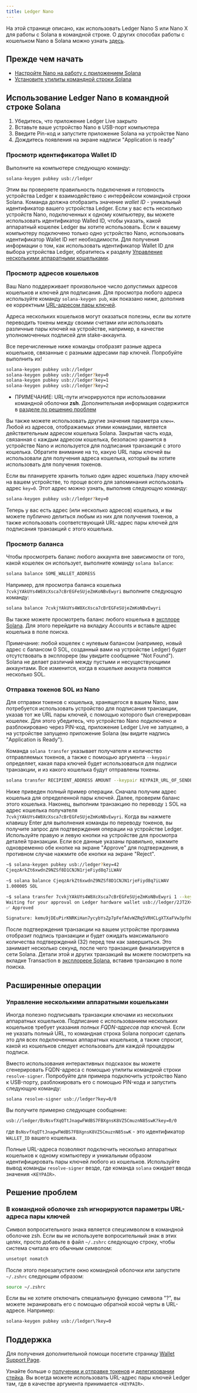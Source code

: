 ```yaml
---
title: Ledger Nano
---
```


На этой странице описано, как использовать Ledger Nano S или Nano X для работы с Solana в командной строке.  О других способах работы с кошельком Nano в Solana можно узнать [здесь](../ledger-live.md#interact-with-the-solana-network).

## Прежде чем начать

- [Настройте Nano на работу с приложением Solana](../ledger-live.md)
- [Установите утилиты командной строки Solana](../../cli/install-solana-cli-tools.md)

## Использование Ledger Nano в командной строке Solana

1. Убедитесь, что приложение Ledger Live закрыто
2. Вставьте ваше устройство Nano в USB-порт компьютера
3. Введите Pin-код и запустите приложение Solana на устройстве Nano
4. Дождитесь появления на экране надписи "Application is ready"

### Просмотр идентификатора Wallet ID

Выполните на компьютере следующую команду:

```bash
solana-keygen pubkey usb://ledger
```

Этим вы проверяете правильность подключения и готовность устройства Ledger к взаимодействию с интерфейсом командной строки Solana. Команда должна отобразить значение _wallet ID_ - уникальный идентификатор вашего устройства Ledger. Если у вас есть несколько устройств Nano, подключенных к одному компьютеру, вы можете использовать идентификатор Walled ID, чтобы указать, какой аппаратный кошелек Ledger вы хотите использовать. Если к вашему компьютеру подключено только одно устройство Nano, использовать идентификатор Wallet ID нет необходимости. Для получения информации о том, как использовать идентификатор Wallet ID для выбора устройства Ledger, обратитесь к разделу [Управление несколькими аппаратными кошельками](#manage-multiple-hardware-wallets).

### Просмотр адресов кошельков

Ваш Nano поддерживает произвольное число допустимых адресов кошельков и ключей для подписания. Для просмотра любого адреса используйте команду `solana-keygen pub`, как показано ниже, дополнив ее корректным [URL-адресом пары ключей](../hardware-wallets.md#specify-a-keypair-url).

Адреса нескольких кошельков могут оказаться полезны, если вы хотите переводить токены между своими счетами или использовать различные пары ключей на устройстве, например, в качестве уполномоченных подписей для stake-аккаунта.

Все перечисленные ниже команды отобразят разные адреса кошельков, связанные с разными адресами пар ключей. Попробуйте выполнить их!

```bash
solana-keygen pubkey usb://ledger
solana-keygen pubkey usb://ledger?key=0
solana-keygen pubkey usb://ledger?key=1
solana-keygen pubkey usb://ledger?key=2
```

* ПРИМЕЧАНИЕ: URL-пути игнорируются при использовании командной оболочки **zsh**. Дополнительная информация содержится в [разделе по решению проблем](#troubleshooting)

Вы также можете использовать другие значения параметра `ключ=`. Любой из адресов, отображаемых этими командами, является действительным адресом кошелька Solana. Закрытая часть кода, связанная с каждым адресом кошелька, безопасно хранится в устройстве Nano и используется для подписания транзакций с этого кошелька. Обратите внимание на то, какую URL пары ключей вы использовали для получения адреса кошелька, который вы хотите использовать для получения токенов.

Если вы планируете хранить только один адрес кошелька /пару ключей на вашем устройстве, то проще всего для запоминания использовать адрес `key=0`. Этот адрес можно узнать, выполнив следующую команду:

```bash
solana-keygen pubkey usb://ledger?key=0
```

Теперь у вас есть адрес (или несколько адресов) кошелька, и вы можете публично делиться любым из них для получения токенов, а также использовать соответствующий URL-адрес пары ключей для подписания транзакций с этого кошелька.

### Просмотр баланса

Чтобы просмотреть баланс любого аккаунта вне зависимости от того, какой кошелек он использует, выполните команду `solana balance`:

```bash
solana balance SOME_WALLET_ADDRESS
```

Например, для просмотра баланса кошелька `7cvkjYAkUYs4W8XcXsca7cBrEGFeSUjeZmKoNBvEwyri` выполните следующую команду:

```bash
solana balance 7cvkjYAkUYs4W8XcXsca7cBrEGFeSUjeZmKoNBvEwyri
```

Вы также можете просмотреть баланс любого кошелька в [эксплоре Solana](https://explorer.solana.com/accounts). Для этого перейдите на вкладку Accounts и вставьте адрес кошелька в поле поиска.

Примечание: любой кошелек с нулевым балансом (например, новый адрес с балансом 0 SOL, созданный вами на устройстве Ledger) будет отсутствовать в эксплорере (вы увидите сообщение "Not Found"). Solana не делает различий между пустыми и несуществующими аккаунтами. Все изменится, когда в кошельке аккаунта появятся несколько SOL.

### Отправка токенов SOL из Nano

Для отправки токенов с кошелька, хранящегося в вашем Nano, вам потребуется использовать устройство для подписания транзакции, указав тот же URL пары ключей, с помощью которого был сгенерирован кошелек. Для этого убедитесь, что устройство Nano подключено и разблокировано через PIN-код, приложение Ledger Live не запущено, а на устройстве запущено приложение Solana (вы видите надпись "Application is Ready").

Команда `solana transfer` указывает получателя и количество отправляемых токенов, а также с помощью аргумента `--keypair` определяет, какая пара ключей будет использоваться для подписи транзакции, и из какого кошелька будут отправлены токены.

```bash
solana transfer RECIPIENT_ADDRESS AMOUNT --keypair KEYPAIR_URL_OF_SENDER
```

Ниже приведен полный пример операции. Сначала получим адрес кошелька для определенной пары ключей. Далее, проверим баланс этого кошелька. Наконец, выполним транзакцию по переводу `1` SOL на адрес кошелька получателя `7cvkjYAkUYs4W8XcXsca7cBrEGFeSUjeZmKoNBvEwyri`. Когда вы нажмете клавишу Enter для выполнения команды по переводу токенов, вы получите запрос для подтверждения операции на устройстве Ledger. Используйте правую и левую кнопки на устройстве для просмотра деталей транзакции. Если все данные указаны правильно, нажмите одновременно обе кнопке на экране "Approve" для подтверждения, в противном случае нажмите обе кнопки на экране "Reject".

```bash
~$ solana-keygen pubkey usb://ledger?key=42
CjeqzArkZt6xwdnZ9NZSf8D1CNJN1rjeFiyd8q7iLWAV

~$ solana balance CjeqzArkZt6xwdnZ9NZSf8D1CNJN1rjeFiyd8q7iLWAV
1.000005 SOL

~$ solana transfer 7cvkjYAkUYs4W8XcXsca7cBrEGFeSUjeZmKoNBvEwyri 1 --keypair usb://ledger?key=42
Waiting for your approval on Ledger hardware wallet usb://ledger/2JT2Xvy6T8hSmT8g6WdeDbHUgoeGdj6bE2VueCZUJmyN
✅ Approved

Signature: kemu9jDEuPirKNRKiHan7ycybYsZp7pFefAdvWZRq5VRHCLgXTXaFVw3pfh87MQcWX4kQY4TjSBmESrwMApom1V
```

После подтверждения транзакции на вашем устройстве программа отобразит подпись транзакции и будет ожидать максимального количества подтверждений (32) перед тем как завершиться. Это занимает несколько секунд, после чего транзакция финализируется в сети Solana. Детали этой и других транзакций вы можете посмотреть на вкладке Transaction в [эксплорере Solana](https://explorer.solana.com/transactions), вставив транзакцию в поле поиска.

## Расширенные операции

### Управление несколькими аппаратными кошельками

Иногда полезно подписывать транзакции ключами из нескольких аппаратных кошельков. Подписание с использованием нескольких кошельков требует указания _полных FQDN-адресов пар ключей_. Если не указать полный URL, то командная строка Solana попросит сделать это для всех подключенных аппаратных кошельков, а также спросит, какой из кошельков следует использовать для каждой процедуры подписи.

Вместо использования интерактивных подсказок вы можете сгенерировать FQDN-адреса с помощью утилиты командной строки `resolve-signer`. Попробуйте для примера подключить устройство Nano к USB-порту, разблокировать его с помощью PIN-кода и запустить следующую команду:

```text
solana resolve-signer usb://ledger?key=0/0
```

Вы получите примерно следующее сообщение:

```text
usb://ledger/BsNsvfXqQTtJnagwFWdBS7FBXgnsK8VZ5CmuznN85swK?key=0/0
```

где `BsNsvfXqQTtJnagwFWdBS7FBXgnsK8VZ5CmuznN85swK` - это идентификатор `WALLET_ID` вашего кошелька.

Полные URL-адреса позволяют подключить несколько аппаратных кошельков к одному компьютеру и уникальным образом идентифицировать пары ключей любого из кошельков. Используйте вывод команды `resolve-signer` везде, где команда `solana` ожидает ввода значения `<KEYPAIR>`.

## Решение проблем

### В командной оболочке zsh игнорируются параметры URL-адреса пары ключей

Символ вопросительного знака является спецсимволом в командной оболочке zsh. Если вы не используете вопросительный знак в этих целях, просто добавьте в файл `~/.zshrc` следующую строку, чтобы система считала его обычным символом:

```bash
unsetopt nomatch
```

После этого перезапустите окно командной оболочки или запустите `~/.zshrc` следующим образом:

```bash
source ~/.zshrc
```

Если вы не хотите отключать специальную функцию символа "?", вы можете экранировать его с помощью обратной косой черты в URL-адресе. Например:

```bash
solana-keygen pubkey usb://ledger\?key=0
```

## Поддержка

Для получения дополнительной помощи посетите страницу [Wallet Support Page](../support.md).

Узнайте больше о [получении и отправке токенов](../../cli/transfer-tokens.md) и [делегировании стейка](../../cli/delegate-stake.md). Вы всегда можете использовать URL-адрес пары ключей Ledger там, где в качестве аргумента принимается `<KEYPAIR>`.
